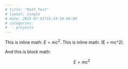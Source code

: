 ```yaml
---
# title: "Math Test"
# layout: single
# date: 2025-07-01T15:34:30-04:00
# categories:
#  - projects
---
```


<script>
window.MathJax = {
  tex: {
    inlineMath: [['$', '$'], ['\\(', '\\)']]
  }
};
</script>
<script type="text/javascript" async
  src="https://cdn.jsdelivr.net/npm/mathjax@3/es5/tex-mml-chtml.js">
</script>

This is inline math: $E = mc^2$.
This is inline math: \(E = mc^2\).

And this is block math:

$$
E = mc^2
$$